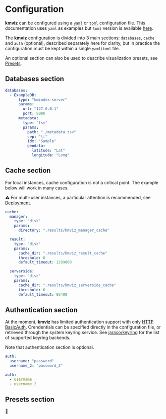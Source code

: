 # Configuration

**kmviz** can be configured using a [`yaml`](https://yaml.org/) or [`toml`](https://toml.io/en/) configuration file. This documentation uses `yaml` as examples but `toml` version is available [here](https://github.com/tlemane/kmviz/tests/small_example/config.toml).

The **kmviz** configuration is divided into 3 main sections: `databases`, `cache` and `auth` (optional), described separately here for clarity, but in practice the configuration must be kept within a single `yaml`/`toml` file.

An optional section can also be used to describe visualization presets, see [Presets](#presets-section).

## Databases section

```yaml title="config.yaml (databases section)"
databases:
  - ExampleDB:
      type: "kmindex-server"
      params:
        url: "127.0.0.1"
        port: 8080
      metadata:
        type: "tsv"
        params:
          path: "./metadata.tsv"
          sep: "\t"
          idx: "Sample"
          geodata:
            latitude: "Lat"
            longitude: "Long"
```

## Cache section

For local instances, cache configuration is not a critical point. The example below will work in many cases.

:warning: For multi-user instances, a particular attention is recommended, see [Deployment](../deploy/docker.md#about-cache).

```yaml
cache:
  manager:
    type: "disk"
    params:
      directory: ".results/kmviz_manager_cache"

  result:
    type: "disk"
    params:
      cache_dir: ".results/kmviz_result_cache"
      threshold: 0
      default_timeout: 1209600

  serverside:
    type: "disk"
    params:
      cache_dir: ".results/kmviz_serverside_cache"
      threshold: 0
      default_timeout: 86400
```

## Authentication section

At the moment, **kmviz** has limited authentication support with only [HTTP BasicAuth](https://datatracker.ietf.org/doc/html/rfc7617). Crendentials can be specified directly in the configuration file, or retrieved through the system keyring service. See [jaraco/keyring](https://github.com/jaraco/keyring) for the list of supported keyring backends.

Note that authentication section is optional.


```yaml title="Inline"
auth:
  username: "password"
  username_2: "password_2"
```

```yaml title="Keyring"
auth:
  - username
  - username_2
```

## Presets section

:construction:
